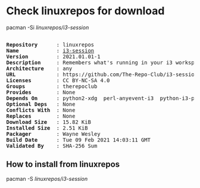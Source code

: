 # Check linuxrepos for download

pacman -Si *linuxrepos/i3-session*

<div class="highlight"><pre class="highlight"><text>
<b>Repository</b>      : linuxrepos
<b>Name</b>            : <a href="../../x86_64/i3-session-2021.01.01-1-any.pkg.tar.zst">i3-session</a>
<b>Version</b>         : 2021.01.01-1
<b>Description</b>     : Remembers what's running in your i3 workspaces by saving a session file
<b>Architecture</b>    : any
<b>URL</b>             : https://github.com/The-Repo-Club/i3-session
<b>Licenses</b>        : CC BY-NC-SA 4.0
<b>Groups</b>          : therepoclub
<b>Provides</b>        : None
<b>Depends On</b>      : python2-xdg  perl-anyevent-i3  python-i3-py  i3-wm  xorg-xprop
<b>Optional Deps</b>   : None
<b>Conflicts With</b>  : None
<b>Replaces</b>        : None
<b>Download Size</b>   : 15.82 KiB
<b>Installed Size</b>  : 2.51 KiB
<b>Packager</b>        : Wayne Wesley <wayne6324@gmail.com>
<b>Build Date</b>      : Tue 09 Feb 2021 14:03:11 GMT
<b>Validated By</b>    : SHA-256 Sum
</text></pre></div>

## How to install from linuxrepos

pacman -S *linuxrepos/i3-session*
